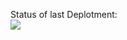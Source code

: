 Status of last Deplotment:<br>
<img src="https://github/egabcd/dev0303/workflows/CI-Dictionary-unit-test/badge.svg?branch=master"></br>
